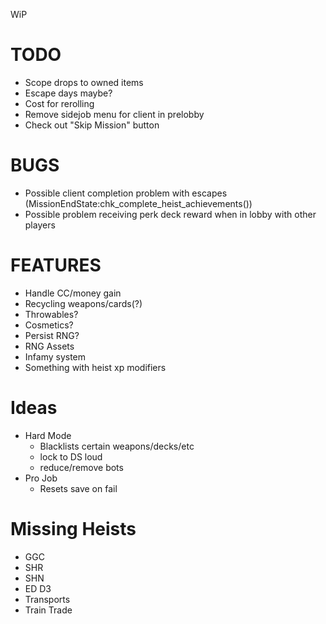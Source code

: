 WiP

# TODO

- Scope drops to owned items
- Escape days maybe?
- Cost for rerolling
- Remove sidejob menu for client in prelobby
- Check out "Skip Mission" button

# BUGS

- Possible client completion problem with escapes (MissionEndState:chk_complete_heist_achievements())
- Possible problem receiving perk deck reward when in lobby with other players

# FEATURES

- Handle CC/money gain
- Recycling weapons/cards(?)
- Throwables?
- Cosmetics?
- Persist RNG?
- RNG Assets
- Infamy system
- Something with heist xp modifiers

# Ideas

- Hard Mode
  - Blacklists certain weapons/decks/etc
  - lock to DS loud
  - reduce/remove bots
- Pro Job
  - Resets save on fail

# Missing Heists

- GGC
- SHR
- SHN
- ED D3
- Transports
- Train Trade
